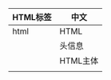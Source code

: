 
|HTML标签|中文|
|--------|----|
| html |HTML|
| <head> |头信息|
| <body> |HTML主体|
| <title>|网页标题|
| <center>|居中标记|
| <h1>   |1号标题标记|
| <hr>   |分隔线标记|
| <p>    |段落标记|

